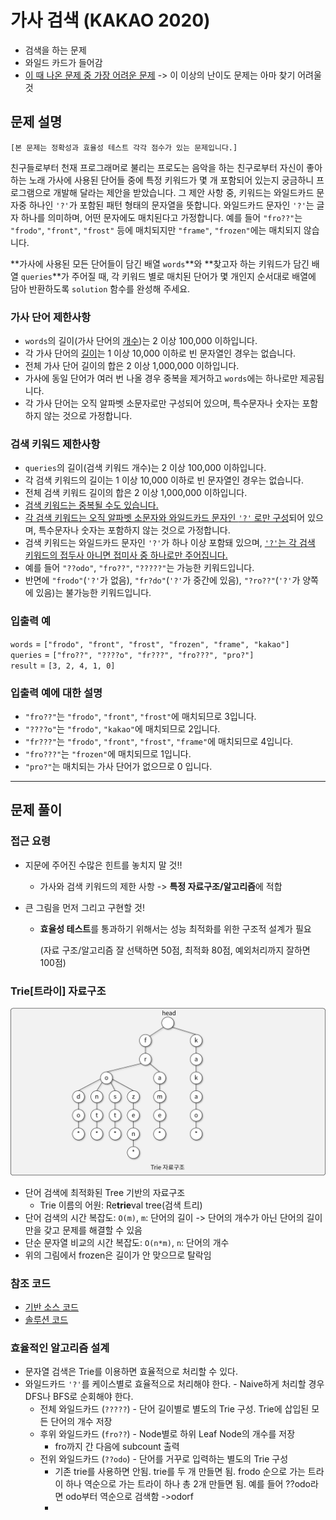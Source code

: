 # 가사 검색 (KAKAO 2020)

* 검색을 하는 문제
* 와일드 카드가 들어감
* <u>이 때 나온 문제 중 가장 어려운 문제</u> -> 이 이상의 난이도 문제는 아마 찾기 어려울 것

## 문제 설명

```
[본 문제는 정확성과 효율성 테스트 각각 점수가 있는 문제입니다.]
```

친구들로부터 천재 프로그래머로 불리는 프로도는 음악을 하는 친구로부터 자신이 좋아하는 노래 가사에 사용된 단어들 중에 특정 키워드가 몇 개 포함되어 있는지 궁금하니 프로그램으로 개발해 달라는 제안을 받았습니다.
그 제안 사항 중, 키워드는 와일드카드 문자중 하나인 `'?'`가 포함된 패턴 형태의 문자열을 뜻합니다. 와일드카드 문자인 `'?'`는 글자 하나를 의미하며, 어떤 문자에도 매치된다고 가정합니다. 예를 들어 `"fro??"`는 `"frodo"`, `"front"`, `"frost"` 등에 매치되지만 `"frame"`, `"frozen"`에는 매치되지 않습니다.

**가사에 사용된 모든 단어들이 담긴 배열 `words`**와 **찾고자 하는 키워드가 담긴 배열 `queries`**가 주어질 때, 각 키워드 별로 매치된 단어가 몇 개인지 순서대로 배열에 담아 반환하도록 `solution` 함수를 완성해 주세요.

### 가사 단어 제한사항

- `words`의 길이(가사 단어의 <u>개수</u>)는 2 이상 100,000 이하입니다.
- 각 가사 단어의 <u>길이</u>는 1 이상 10,000 이하로 빈 문자열인 경우는 없습니다.
- 전체 가사 단어 길이의 합은 2 이상 1,000,000 이하입니다.
- 가사에 동일 단어가 여러 번 나올 경우 중복을 제거하고 `words`에는 하나로만 제공됩니다.
- 각 가사 단어는 오직 알파벳 소문자로만 구성되어 있으며, 특수문자나 숫자는 포함하지 않는 것으로 가정합니다.

### 검색 키워드 제한사항

- `queries`의 길이(검색 키워드 개수)는 2 이상 100,000 이하입니다.
- 각 검색 키워드의 길이는 1 이상 10,000 이하로 빈 문자열인 경우는 없습니다.
- 전체 검색 키워드 길이의 합은 2 이상 1,000,000 이하입니다.
- <u>검색 키워드는 중복될 수도 있습니다.</u>
- <u>각 검색 키워드는 오직 알파벳 소문자와 와일드카드 문자인 `'?'` 로만 구성</u>되어 있으며, 특수문자나 숫자는 포함하지 않는 것으로 가정합니다.
- 검색 키워드는 와일드카드 문자인 `'?'`가 하나 이상 포함돼 있으며, <u>`'?'`는 각 검색 키워드의 접두사 아니면 접미사 중 하나로만 주어집니다.</u>
- 예를 들어 `"??odo"`, `"fro??"`, `"?????"`는 가능한 키워드입니다.
- 반면에 `"frodo"`(`'?'`가 없음), `"fr?do"`(`'?'`가 중간에 있음), `"?ro??"`(`'?'`가 양쪽에 있음)는 불가능한 키워드입니다.

### 입출력 예

`words` = `["frodo", "front", "frost", "frozen", "frame", "kakao"]` <br>
`queries` = `["fro??", "????o", "fr???", "fro???", "pro?"]` <br>
`result` = `[3, 2, 4, 1, 0]` <br>

### 입출력 예에 대한 설명

- `"fro??"`는 `"frodo"`, `"front"`, `"frost"`에 매치되므로 3입니다.
- `"????o"`는 `"frodo"`, `"kakao"`에 매치되므로 2입니다.
- `"fr???"`는 `"frodo"`, `"front"`, `"frost"`, `"frame"`에 매치되므로 4입니다.
- `"fro???"`는 `"frozen"`에 매치되므로 1입니다.
- `"pro?"`는 매치되는 가사 단어가 없으므로 0 입니다.

-----

## 문제 풀이

### 접근 요령

- 지문에 주어진 수많은 힌트를 놓치지 말 것!!
  
  - 가사와 검색 키워드의 제한 사항 -> **특정 자료구조/알고리즘**에 적합
- 큰 그림을 먼저 그리고 구현할 것!
  
  - **효율성 테스트**를 통과하기 위해서는 성능 최적화를 위한 구조적 설계가 필요
  
    (자료 구조/알고리즘 잘 선택하면 50점, 최적화 80점, 예외처리까지 잘하면 100점)

### Trie[트라이] 자료구조

![Trie](img/1.png)

- 단어 검색에 최적화된 Tree 기반의 자료구조
  - Trie 이름의 어원: Re**trie**val tree(검색 트리)
- 단어 검색의 시간 복잡도: `O(m)`, `m`: 단어의 길이 -> 단어의 개수가 아닌 단어의 길이만을 갖고 문제를 해결할 수 있음
- 단순 문자열 비교의 시간 복잡도: `O(n*m)`, `n`: 단어의 개수
- 위의 그림에서 frozen은 길이가 안 맞으므로 탈락임

### 참조 코드

- [기반 소스 코드](src/before.js)
- [솔루션 코드](src/after.js)

### 효율적인 알고리즘 설계

- 문자열 검색은 Trie를 이용하면 효율적으로 처리할 수 있다.
- 와일드카드 `'?'`를 케이스별로 효율적으로 처리해야 한다. - Naive하게 처리할 경우 DFS나 BFS로 순회해야 한다.
  - 전체 와일드카드 (`?????`) - 단어 길이별로 별도의 Trie 구성. Trie에 삽입된 모든 단어의 개수 저장
  - 후위 와일드카드 (`fro??`) - Node별로 하위 Leaf Node의 개수를 저장
    - fro까지 간 다음에 subcount 출력
  - 전위 와일드카드 (`??odo`) - 단어를 거꾸로 입력하는 별도의 Trie 구성
    - 기존 trie를 사용하면 안됨. trie를 두 개 만들면 됨. frodo 순으로 가는 트라이 하나 역순으로 가는 트라이 하나 총 2개 만들면 됨. 예를 들어 ??odo라면 odo부터 역순으로 검색함 ->odorf
    - 
